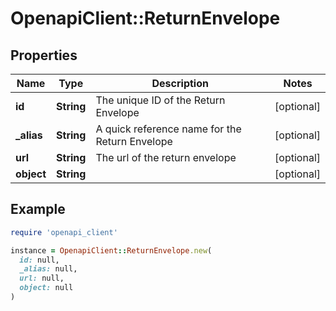 # OpenapiClient::ReturnEnvelope

## Properties

| Name | Type | Description | Notes |
| ---- | ---- | ----------- | ----- |
| **id** | **String** | The unique ID of the Return Envelope | [optional] |
| **_alias** | **String** | A quick reference name for the Return Envelope | [optional] |
| **url** | **String** | The url of the  return envelope | [optional] |
| **object** | **String** |  | [optional] |

## Example

```ruby
require 'openapi_client'

instance = OpenapiClient::ReturnEnvelope.new(
  id: null,
  _alias: null,
  url: null,
  object: null
)
```

